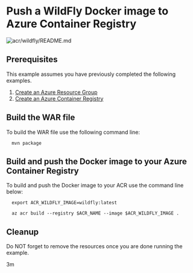 
# Push a WildFly Docker image to Azure Container Registry

![acr/wildfly/README.md](https://github.com/Azure-Samples/java-on-azure-examples/workflows/acr/wildfly/README.md/badge.svg)

## Prerequisites

This example assumes you have previously completed the following examples.

1. [Create an Azure Resource Group](../../../general/group/create/README.md)
1. [Create an Azure Container Registry](../create/README.md)

<!-- workflow.cron(0 10 * * 2) -->
<!-- workflow.include(../create/README.md) -->

## Build the WAR file

To build the WAR file use the following command line:

<!-- workflow.run()

cd acr/wildfly

  -->

```shell
  mvn package
```

## Build and push the Docker image to your Azure Container Registry

To build and push the Docker image to your ACR use the command line below:

```shell
  export ACR_WILDFLY_IMAGE=wildfly:latest

  az acr build --registry $ACR_NAME --image $ACR_WILDFLY_IMAGE .
```

<!-- workflow.run()

cd ../..

  -->

<!-- workflow.directOnly()

export RESULT=$(az acr repository show --name $ACR_NAME --image $ACR_WILDFLY_IMAGE)
az group delete --name $RESOURCE_GROUP --yes || true

if [[ -z $RESULT ]]; then
  echo "Unable to find $ACR_WILDFLY_IMAGE image"
  exit 1
fi

  -->

## Cleanup

Do NOT forget to remove the resources once you are done running the example.

3m
